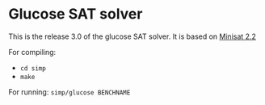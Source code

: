 # Glucose SAT solver

This is the release 3.0 of the glucose SAT solver. 
It is based on [Minisat 2.2](http://minisat.se/MiniSat.html)

For compiling:  
 - ```cd simp```
- ```make```


For running: ```simp/glucose BENCHNAME```


